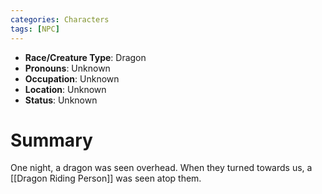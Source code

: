 ```yaml
---
categories: Characters
tags: [NPC]
---
```

- **Race/Creature Type**:  Dragon
- **Pronouns**:  Unknown
- **Occupation**: Unknown
- **Location**: Unknown
- **Status**: Unknown

# Summary
One night, a dragon was seen overhead. When they turned towards us, a [[Dragon Riding Person]] was seen atop them.